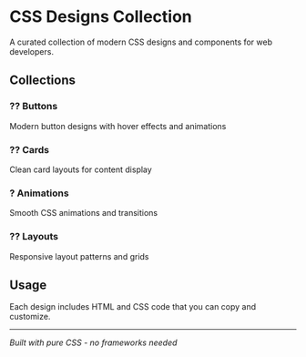 # CSS Designs Collection

A curated collection of modern CSS designs and components for web developers.

## Collections

### ?? Buttons
Modern button designs with hover effects and animations

### ?? Cards  
Clean card layouts for content display

### ? Animations
Smooth CSS animations and transitions

### ?? Layouts
Responsive layout patterns and grids

## Usage
Each design includes HTML and CSS code that you can copy and customize.

---
*Built with pure CSS - no frameworks needed*
